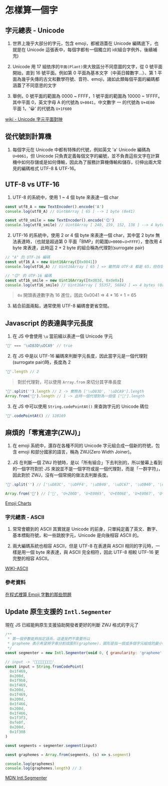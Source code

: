 # 怎樣算一個字

## 字元總表 - Unicode

1. 世界上幾乎大部分的字元，包含 emoji，都被涵蓋在 Unicode 編碼底下，也就是在 Unicode 這張表中，每個字都有一個獨立的 id(組合字例外，後續補充)

2. Unicode 用 17 組依序的`平面(Plant)`來大致區分不同意圖的文字，從 0 號平面開始，直到 16 號平面。例如第 0 平面為基本文字（中英日韓數字...）、第 1 平面為幾乎失傳的古文和數學符號、音符、emoji，諸如此類每個平面的編碼都涵蓋了不同意思的文字

3. 舉例，0 號平面的範圍為 0000 ~ FFFF，1 號平面的範圍為 10000 ~ 1FFFF。  
   其中平面 0，英文字母 A 的代號為 `U+0041`，中文數字 一 的代號為 `U+4E00`  
   平面 1，'😀' 的代號為 `U+1F600`

[wiki - Unicode 字元平面對映](https://zh.wikipedia.org/wiki/Unicode%E5%AD%97%E7%AC%A6%E5%B9%B3%E9%9D%A2%E6%98%A0%E5%B0%84)

## 從代號到計算機

1. 每個字元在 Unicode 中都有特殊的代號，例如英文 'a' Unicode 編碼為 `U+0061`，但 Unicode 只負責定義每個文字的編號，並不負責這些文字在計算機中如何存儲或是如何傳輸，因此為了服務計算機傳輸和儲存，衍伸出兩大常見的編碼格式 UTF-8 & UTF-16。

## UTF-8 vs UTF-16

1. UTF-8 的系統中，使用 1 ~ 4 個 byte 來表達一個 char

```js
const utf8_A = new TextEncoder().encode('A')
console.log(utf8_A) // Uint8Array [ 65 ] --> 1 byte (0x41)

const utf8_smile = new TextEncoder().encode('😊')
console.log(utf8_smile) // Uint8Array [ 240, 159, 152, 138 ] --> 4 bytes (0xF0 0x9F 0x98 0x8A)
```

2. UTF-16 的系統中，使用 2 or 4 個 byte 來表達一個 char，其中當 2 byte 無法表達時，（也就是超過第 0 平面「BMP」的範圍`U+0000`~`U+FFFF`），會改用 4 byte 來表達，此時這 2 + 2 byte 的組合稱為代理對(surrogate pair)

```js
// "A" 的 UTF-16 編碼
const utf16_A = new Uint16Array([0x0041])
console.log(utf16_A) // Uint16Array [ 65 ] => 雖然與 UTF-8 都是 65，但存儲是用 2 bytes (0x0041)

// "😊" 的 UTF-16 編碼
const utf16_smile = new Uint16Array([0xd83d, 0xde0a])
console.log(utf16_smile) // Uint16Array [ 55357, 56842 ] => 4 bytes (0xD83D 0xDE0A)
```

> `0x` 開頭表達數字為 16 進位，因此 0x0041 => 4 \* 16 + 1 = 65

3. 結合前面兩點，通常使用 UTF-8 編碼會更省空間。

## Javascript 的表達與字元長度

1. 在 JS 中會使用 `\u` 當前綴以表達一個 Unicode 字元

```js
'💩' === '\uD83D\uDCA9' // true
```

2. 在 JS 中是以 UTF-16 編碼來判斷字元長度，因此當字元是一個代理對(surrogate pair)時，長度為 2

```js
'💩'.length // 2
```

> 對於代理對，可以使用 `Array.from` 來切分其字串長度

```js
'💩'.split('').length // 2 -> 實際為 ['\uD83D', '\uDCA9'].length
Array.from('💩').length // 1 -> 此時一個代理對為一個值 ["💩"].length
```

3. 在 JS 中可以使用 `String.codePointAt()` 來查詢字元的 Unicode 碼位

```js
'💩'.codePointAt() // 128169
```

## 麻煩的「零寬連字(ZWJ)」

1. 在 emoji 系統中，還存在各種不同的 Unicode 字元組合成一個新的符號，包含 emoji 和部分國家的語言，稱為 ZWJ(Zero Width Joiner)。

2. JS 在判斷一個 ZWJ 符號時，是以「所有組合」下去判別的，所以螢幕上看到的一個字符對於 JS 來說並不是一個字符或是一個代理對，而是「一群字符」，因此對於 ZWJ，沒有一個常規的做法去判斷長度。

```js
'🏴󠁧󠁢󠁥󠁮󠁧󠁿'.split('') // ['\uD83C', '\uDFF4', '\uDB40', '\uDC67', '\uDB40', '\uDC62', '\uDB40', '\uDC65', '\uDB40', '\uDC6E', '\uDB40', '\uDC67', '\uDB40', '\uDC7F']

Array.from('🏴󠁧󠁢󠁥󠁮󠁧󠁿') // ['🏴', '󠁧U+200D', '󠁢U+E0065', '󠁥U+E006E', '󠁮U+E0067', '󠁧U+E007F']
```

[Emoji Charts](https://unicode.org/emoji/charts/emoji-zwj-sequences.html)

### 字元總表 - ASCII

1. 常常會聽到的 ASCII 其實就是 Unicode 的前身，只單純定義了英文、數字、基本標點符號，和一些跳脫字元，Unicode 是向後相容 ASCII 的。

2. 兩大編碼系統也相容 ASCII，但是 UTF-8 在表達與 ASCII 相同的字元時，一樣是用一個 byte 來表達，與 ASCII 完全相符，因此 UTF-8 相較 UTF-16 更完整的相容 ASCII。

[WIKI-ASCII](https://zh.wikipedia.org/zh-tw/ASCII)

### 參考資料

[在程式裡算 Emoji 字數的那些問題](https://medium.com/dcardlab/%E5%9C%A8%E7%A8%8B%E5%BC%8F%E8%A3%A1%E7%AE%97-emoji-%E5%AD%97%E6%95%B8%E7%9A%84%E9%82%A3%E4%BA%9B%E5%95%8F%E9%A1%8C-8e1a1170a499)

## Update 原生支援的 `Intl.Segmenter`

現在 JS 已經能夠原生支援協助開發者更好的判斷 ZWJ 格式的字元了

```js
/**
 * 第一個參數能夠指定語系，這邊我們不需要所以
 * grapheme 表示希望將字串分割成圖形(grapheme)，圖形是指一個或多個字元組成的最小單位，在這個例子中會將由 ZWJ 多個字元組成的 emoji 當成一個圖形處理。
 */
const segmenter = new Intl.Segmenter(void 0, { granularity: 'grapheme' })

// input -> '👩‍🦰👩‍👩‍👦‍👦🏳️‍🌈'
const input = String.fromCodePoint(
  0x1f469,
  0x200d,
  0x1f9b0,
  0x1f469,
  0x200d,
  0x1f469,
  0x200d,
  0x1f466,
  0x200d,
  0x1f466,
  0x1f3f3,
  0xfe0f,
  0x200d,
  0x1f308
)

const segments = segmenter.segment(input)

const graphemes = Array.from(segments, (s) => s.segment)

console.log(graphemes)
console.log(graphemes.length) // 3
```

[MDN Intl.Segmenter](https://developer.mozilla.org/en-US/docs/Web/JavaScript/Reference/Global_Objects/Intl/Segmenter)
